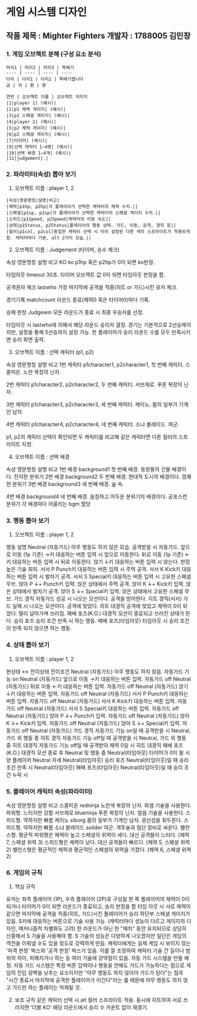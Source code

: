 
# 게임 시스템 디자인

## 작품 제목 : Mighter Fighters 개발자 : 1788005 김민창

### 1. 게임 오브젝트 분해 (구성 요소 분석)
```
머리1 | 머리2 | 머리3 | 뚝배기
---- | ---- | ---- | ----
다리 | 다리1 | 다리2 | 뚝배기깹니다
금 | 의 | 환 | 향
```
```
연번 | 오브젝트 이름 | 오브젝트 이미지
|1|player 1| (예시)|
|2|p1 체력 게이지| (예시)|
|3|p1 스페셜 게이지| (예시)|
|4|player 2| (예시)|
|5|p2 체력 게이지| (예시)|
|6|p2 스페셜 게이지| (예시)|
|7|타이머| (예시)|
|9|선택 캐릭터 1~4명| (예시)|
|10|선택 배경 1~4개| (예시)|
|11|judgement|.|
```
### 2. 파라미터(속성) 뽑아 보기

1) 오브젝트 이름 : player 1, 2
```
|속성|영문명칭|설명|비고|
|체력|p1hp, p2hp|각 플레이어가 선택한 캐릭터의 체력 수치.||
|스페셜|p1sp, p2sp|각 플레이어가 선택한 캐릭터의 스페셜 게이지 수치.||
|스피드|p1Speed, p2Speed|캐릭터의 이동 속도||
|상태|p1Status, p2Status|플레이어의 행동 상태. 가드, 이동, 공격, 경직 등||
|컬러|p1col, p2col|동일한 캐릭터 선택 시 미리 설정된 다른 색의 스프라이트가 적용되게 함. 캐릭터마다 기본, alt 2가지 모습.||
```

2) 오브젝트 이름 : Judgement (타이머, 승수 체크)

속성
영문명칭
설명
비고
KO
ko
p1hp 혹은 p2hp가 0이 되면 ko판정.

타임아웃
timeout
30초. 타이머 오브젝트 값 0이 되면 타임아웃 판정을 함.

공격권자 체크
lastwho
가장 마지막에 공격을 적중(히트 or 가드)시킨 유저 체크.

경기기록
matchcount
라운드 종료(체력0 혹은 타이머0)마다 기록.

승패 판정
Judgewin
모든 라운드가 종료 시 최종 우승자를 선정.

타임아웃 시 lastwho에 의해서 해당 라운드 승리자 결정. 경기는 기본적으로 2선승제이지만, 설정을 통해 5선승까지 설정 가능. 한 플레이어가 승리 라운드 수를 모두 만족시키면 승리 화면 출력.


3) 오브젝트 이름 : 선택 캐릭터 (p1, p2)

속성
영문명칭
설명
비고
1번 캐릭터
p1character1, p2character1, 
첫 번째 캐릭터. 스콜피온. 노란 복장의 닌자.

2번 캐릭터
p1character2, p2character2, 
두 번째 캐릭터. 서브제로. 푸른 복장의 닌자. 

3번 캐릭터
p1character3, p2character3, 
세 번째 캐릭터. 케이노. 몸의 일부가 기계인 남자. 

4번 캐릭터
p1character4, p2character4, 
네 번째 캐릭터. 소냐 블레이드. 여군.

p1, p2의 캐릭터 선택이 확인되면 두 캐릭터를 비교해 같은 캐릭터면 다른 컬러의 스프라이트 지정.


4) 오브젝트 이름 : 선택 배경

속성
영문명칭
설명
비고
1번 배경
background1
첫 번째 배경. 동양풍의 건물 배경이다.
진지한 분위기
2번 배경
background2
두 번째 배경. 현대적 도시의 배경이다.
경쾌한 분위기
3번 배경
background3
세 번째 배경. 숲 속.

4번 배경
background4
네 번째 배경. 음침하고 어두운 분위기의 배경이다.
공포스런 분위기
각 배경마다 어울리는 bgm 할당





### 3. 행동 뽑아 보기

1) 오브젝트 이름 : player 1, 2

행동
설명
Neutral (자동가드)
아무 행동도 하지 않은 모습. 공격받을 시 자동가드.
앞으로 이동
(1p 기준) →키 대응하는 버튼 입력 시 앞으로 이동한다.
뒤로 이동
(1p 기준) ←키 대응하는 버튼 입력 시 뒤로 이동한다.
앉기
↓키 대응하는 버튼 입력 시 앉는다. 판정 높은 기술 회피.
서서 P
Punch키 대응하는 버튼 입력 시 주먹 공격.
서서 K
Kick키 대응하는 버튼 입력 시 발차기 공격.
서서 S
Special키 대응하는 버튼 입력 시 고유한 스페셜 무브.
앉아 P
↓+ Punch키 입력. 앉은 상태에서 주먹 공격.
앉아 K
↓+ Kick키 입력. 앉은 상태에서 발차기 공격.
앉아 S
↓+ Special키 입력. 앉은 상태에서 고유한 스페셜 무브.
가드 경직
자동가드 성공 시 나오는 모션이다. 공격을 방어한다.
히트 경직(서서)
가드 실패 시 나오는 모션이다. 공격에 맞았다.
히트 대경직
공격에 맞았고 체력이 0이 되었다. 멀리 날아가며 쓰러짐.
패배 포즈(K.O.)
대경직 모션이 종료되고 쓰러진 상태가 된다.
승리 포즈
승리 조건 만족 시 하는 행동.
패배 포즈(타임아웃)
타임아웃 시 승리 조건이 만족 되지 않으면 하는 행동.


### 4. 상태 뽑아 보기

1) 오브젝트 이름 : player 1, 2

현상태 ↔ 전이상태
전이조건
Neutral (자동가드)
아무 행동도 하지 않음. 자동가드 기능 on
Neutral (자동가드)
앞으로 이동
→키 대응하는 버튼 입력. 자동가드 off
Neutral (자동가드)
뒤로 이동
←키 대응하는 버튼 입력. 자동가드 off
Neutral (자동가드)
앉기
↓키 대응하는 버튼 입력. 자동가드 off
Neutral (자동가드)
서서 P
Punch키 대응하는 버튼 입력. 자동가드 off
Neutral (자동가드)
서서 K
Kick키 대응하는 버튼 입력. 자동가드 off
Neutral (자동가드)
서서 S
Special키 대응하는 버튼 입력. 자동가드 off
Neutral (자동가드)
앉아 P
↓+ Punch키 입력. 자동가드 off
Neutral (자동가드)
앉아 K
↓+ Kick키 입력. 자동가드 off
Neutral (자동가드)
앉아 S
↓+ Special키 입력. 자동가드 off
Neutral (자동가드)
가드 경직
자동가드 기능 on일 때 공격받을 시
Neutral, 가드 외 행동 중
히트 경직
자동가드 기능 off일 때 공격받을 시
Neutral, 가드 외 행동 중
히트 대경직
자동가드 기능 off일 때 공격받아 체력 0일 시
히트 대경직
패배 포즈(K.O.)
대경직 모션 종료 후
Neutral 및 행동 중
Neutral(타임아웃)
타이머가 0이 될 시 양 플레이어 Neutral 자세
Neutral(타임아웃)
승리 포즈
Neutral(타임아웃)일 때 승리 조건 만족 시
Neutral(타임아웃)
패배 포즈(타임아웃)
Neutral(타임아웃)일 때 승리 조건 누락 시


### 5. 플레이어 캐릭터 속성(파라미터)


속성
영문명칭
설명
비고
스콜피온
redninja
노란색 복장의 닌자. 화염 기술을 사용한다. 파워형.
느리지만 강함
서브제로
blueninja
푸른 복장의 닌자. 얼음 기술을 사용한다. 스피드형.
약하지만 빠름
케이노
siborg
몸의 일부가 기계인 남자. 광선검을 휘두른다. 스피드형.
약하지만 빠름
소냐 블레이드
soilder
여군. 격투술과 첨단 장비로 싸운다. 밸런스형.
평균적
파워형은 체력이 높고 스페셜의 위력이 세다. 대신 공격들이 느리다. (체력 7, 스페셜 위력 3)
스피드형은 체력이 낮다. 대신 공격들이 빠르다. (체력 5, 스페셜 위력 2)
밸런스형은 평균적인 체력과 평균적인 스페셜의 위력을 가졌다. (체력 6, 스페셜 위력 2)


### 6. 게임의 규칙

1) 핵심 규칙

유저는 좌측 플레이어 (1P), 우측 플레이어 (2P)로 구성됨
한 쪽 플레이어의 체력이 0이 되거나 타이머가 0이 되면 라운드가 종료되고, 승리 판정을 함
타임 아웃 시 서로 체력이 같으면 마지막에 공격을 적중(히트, 가드)시킨 플레이어가 승리
하단부 스페셜 게이지가 있음. S키에 대응하는 버튼으로 기술 사용 가능. (캐릭터마다 성능이 다르고 게이지의 디자인, 메커니즘적 차별화도 고려)
한 라운드가 아닌 한 "매치" 동안 유지되므로 상당히 신중해서 S 기술을 사용해야 함. S 기술의 성능은 다양하게 나오겠지만 일단은 게임의 역전을 이뤄낼 수도 있을 정도로 강력하게 만듬.
캐릭터에게는 실제 게임 시 보이지 않는 '피격 판정' 박스와 '공격 판정' 박스가 있음. 이를 잘 조정하여 캐릭터 기술 간 길이나 범위의 차이, 피해지거나 하는 등 여러 기술에 강약점이 있음.
자동 가드 시스템을 만들 예정. 자동 가드 시스템은 특정 버튼 입력이나 행동을 안해도 가드가 가능하다는 점으로 게임의 진입 장벽을 낮추는 요소이지만 "아무 행동도 하지 않아야 가드가 된다"는 점과 "시간 종료시 마지막에 공격한 플레이어가 이긴다"라는 룰 때문에 아무 행동도 하지 않고 가드만 하는 플레이는 억제될 것.

2) 보조 규칙
같은 캐릭터 선택 시 alt 컬러 스프라이트 적용.
동시에 히트하여 서로 쓰러지면 ‘더블 KO’ 해당 라운드에서 승리 수 카운트 없이 재경기.




